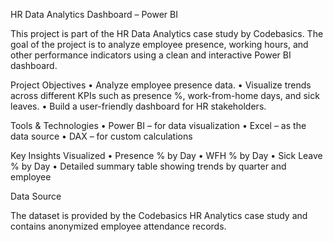 HR Data Analytics Dashboard – Power BI

This project is part of the HR Data Analytics case study by Codebasics. The goal of the project is to analyze employee presence, working hours, and other performance indicators using a clean and interactive Power BI dashboard.

Project Objectives
	•	Analyze employee presence data.
	•	Visualize trends across different KPIs such as presence %, work-from-home days, and sick leaves.
	•	Build a user-friendly dashboard for HR stakeholders.

Tools & Technologies
	•	Power BI – for data visualization
	•	Excel – as the data source
	•	DAX – for custom calculations

Key Insights Visualized
	•	Presence % by Day
	•	WFH % by Day
	•	Sick Leave % by Day
	•	Detailed summary table showing trends by quarter and employee

Data Source

The dataset is provided by the Codebasics HR Analytics case study and contains anonymized employee attendance records.
